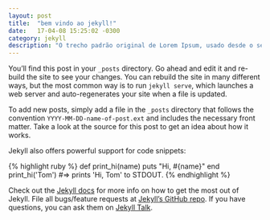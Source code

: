 ```yaml
---
layout: post
title:  "bem vindo ao jekyll!"
date:   17-04-08 15:25:02 -0300
category: jekyll
description: "O trecho padrão original de Lorem Ipsum, usado desde o século XVI, está reproduzido abaixo para os interessados. Seções 1.10.32 e 1.10.33 de de Finibus Bonorum et Malorum de Cicero também foram reproduzidas abaixo em sua forma exata original das versões para o inglês da tradução feita por H"
---
```

You’ll find this post in your `_posts` directory. Go ahead and edit it and re-build the site to see your changes. You can rebuild the site in many different ways, but the most common way is to run `jekyll serve`, which launches a web server and auto-regenerates your site when a file is updated.

To add new posts, simply add a file in the `_posts` directory that follows the convention `YYYY-MM-DD-name-of-post.ext` and includes the necessary front matter. Take a look at the source for this post to get an idea about how it works.

Jekyll also offers powerful support for code snippets:

{% highlight ruby %}
def print_hi(name)
  puts "Hi, #{name}"
end
print_hi('Tom')
#=> prints 'Hi, Tom' to STDOUT.
{% endhighlight %}

Check out the [Jekyll docs][jekyll-docs] for more info on how to get the most out of Jekyll. File all bugs/feature requests at [Jekyll’s GitHub repo][jekyll-gh]. If you have questions, you can ask them on [Jekyll Talk][jekyll-talk].

[jekyll-docs]: https://jekyllrb.com/docs/home
[jekyll-gh]:   https://github.com/jekyll/jekyll
[jekyll-talk]: https://talk.jekyllrb.com/
